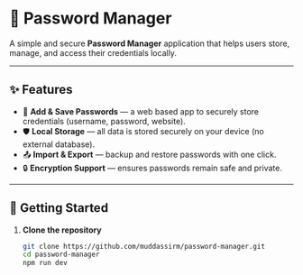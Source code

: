 # 🔐 Password Manager

A simple and secure **Password Manager** application that helps users store, manage, and access their credentials locally.  

---

## ✨ Features

- 🔑 **Add & Save Passwords** — a web based app to securely store credentials (username, password, website).  
- 🛡️ **Local Storage** — all data is stored securely on your device (no external database).  
- 📤 **Import & Export** — backup and restore passwords with one click.  
- 🔒 **Encryption Support** — ensures passwords remain safe and private.  
---

## 🚀 Getting Started

1. **Clone the repository**  
   ```bash
   git clone https://github.com/muddassirm/password-manager.git
   cd password-manager
   npm run dev
